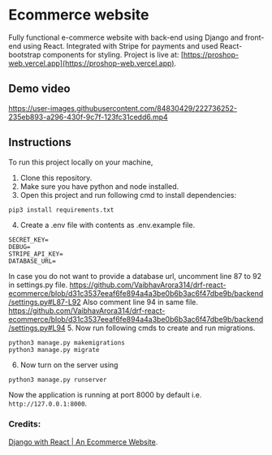 # Ecommerce website
Fully functional e-commerce website with back-end using Django and front-end using React. Integrated with Stripe for payments and used React-bootstrap components for styling. Project is live at: [https://proshop-web.vercel.app](https://proshop-web.vercel.app).

## Demo video
https://user-images.githubusercontent.com/84830429/222736252-235eb893-a296-430f-9c7f-123fc31cedd6.mp4

## Instructions
To run this project locally on your machine,
1. Clone this repository.
2. Make sure you have python and node installed.
3. Open this project and run following cmd to install dependencies:
```
pip3 install requirements.txt
```
4. Create a .env file with contents as .env.example file.
```
SECRET_KEY=
DEBUG=
STRIPE_API_KEY=
DATABASE_URL=
```
In case you do not want to provide a database url, uncomment line 87 to 92 in settings.py file.
https://github.com/VaibhavArora314/drf-react-ecommerce/blob/d31c3537eeaf6fe894a4a3be0b6b3ac6f47dbe9b/backend/settings.py#L87-L92
Also comment line 94 in same file.
https://github.com/VaibhavArora314/drf-react-ecommerce/blob/d31c3537eeaf6fe894a4a3be0b6b3ac6f47dbe9b/backend/settings.py#L94
5. Now run following cmds to create and run migrations.
```
python3 manage.py makemigrations
python3 manage.py migrate
```
6. Now turn on the server using
```
python3 manage.py runserver
```
Now the application is running at port 8000 by default i.e. ```http://127.0.0.1:8000```.


### Credits:
[Django with React | An Ecommerce Website](https://www.udemy.com/course/django-with-react-an-ecommerce-website/).
